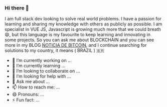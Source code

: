 ### Hi there 👋

I am full stack dev looking to solve real world problems. I have a passion for learning and sharing my knowledge with others as publicly as possible.
I am specialist in VUE JS, Javascript is growing much more that we could breath 😄, but this language is my favourite to keep learning and innovating in some projects. So you can ask me about BLOCKCHAIN and you can see more in my BLOG [NOTICIA DE BITCOIN](https://noticiadebitcoin.blogspot.com), and I continue searching for solutions to my country, it means ( BRAZIL ) 🇧🇷


<!--
**jhonyjss/jhonyjss** is a ✨ _special_ ✨ repository because its `README.md` (this file) appears on your GitHub profile.
-->

- 🔭 I’m currently working on ...
- 🌱 I’m currently learning ...
- 👯 I’m looking to collaborate on ...
- 🤔 I’m looking for help with ...
- 💬 Ask me about ...
- 📫 How to reach me: ...
- 😄 Pronouns: ...
- ⚡ Fun fact: ...
